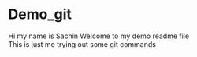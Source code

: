 # Demo_git
Hi my name is Sachin Welcome to my demo readme file
<br>
This is just me trying out some git commands
